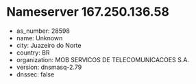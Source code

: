 # Nameserver 167.250.136.58

* as_number: 28598
* name: Unknown
* city: Juazeiro do Norte
* country: BR
* organization: MOB SERVICOS DE TELECOMUNICACOES S.A.
* version: dnsmasq-2.79
* dnssec: false
